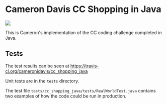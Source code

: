 # Cameron Davis CC Shopping in Java

<a href="https://travis-ci.org/cameronjdavis/cc_shopping_java">
	<img src="https://travis-ci.org/cameronjdavis/cc_shopping_java.svg?branch=master">
</a>

This is Cameron's implementation of the CC coding challenge completed in Java.

## Tests

The test results can be seen at https://travis-ci.org/cameronjdavis/cc_shopping_java

Unit tests are in the `tests` directory.

The test file `tests/cc_shopping_java/tests/RealWorldTest.java` contains two examples of how the code could be run in production.
